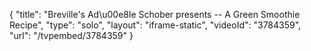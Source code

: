 {
    "title": "Breville's Ad\u00e8le Schober presents -- A Green Smoothie Recipe",
    "type": "solo",
    "layout": "iframe-static",
    "videoId": "3784359",
    "url": "\/tvpembed\/3784359"
}